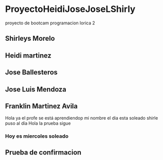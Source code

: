 # ProyectoHeidiJoseJoseLShirly
proyecto de bootcam programacion lorica 2
## Shirleys Morelo
## Heidi martinez
## Jose Ballesteros
## Jose Luis Mendoza
## Franklin Martinez Avila
Hola ya el profe se está aprendiendop mi nombre
el dia esta soleado 
shirle puso al día
Hola la prueba sigue
### Hoy es miercoles soleado
## Prueba de confirmacion